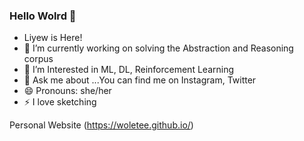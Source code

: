 ###  Hello Wolrd 👋
- Liyew is Here!
- 🔭 I’m currently working on solving the Abstraction and Reasoning corpus 
- 🌱 I’m Interested in ML, DL, Reinforcement Learning
- 💬 Ask me about ...You can find me on Instagram, Twitter
- 😄 Pronouns: she/her
- ⚡ I love sketching


 Personal Website (https://woletee.github.io/)
<!--
**woletee/woletee** is a ✨ _special_ ✨ repository because its `README.md` (this file) appears on your GitHub profile.

Here are some ideas to get you started:
- Hello Wolrd , Liyew is Here!
- 🔭 I’m currently working on solving the Abstraction and Reasoning corpus 
- 🌱 I’m Interested in ML, DL, Reinforcement Learning
- 💬 Ask me about ...
- 😄 Pronouns: she/her
- ⚡ Fun fact: I like sketching 
-->
